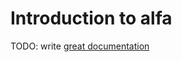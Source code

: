 # Introduction to alfa

TODO: write [great documentation](http://jacobian.org/writing/what-to-write/)
